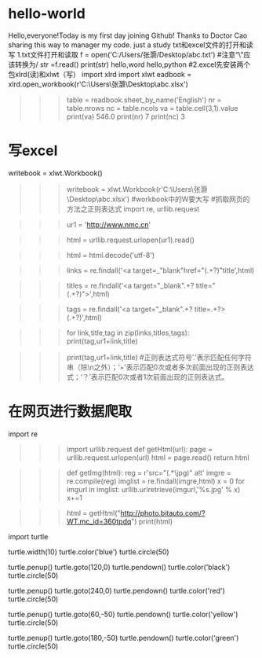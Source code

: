 # hello-world
Hello,everyone!Today is my first day joining Github!
Thanks to Doctor Cao sharing this way to manager my code.
just a study 
 txt和excel文件的打开和读写
 1.txt文件打开和读取
 f = open('C:/Users/张灏/Desktop/abc.txt') #注意“\”应该转换为/
 str =f.read()
 print(str)
 hello,word
 hello,python
 #2.excel先安装两个包xlrd(读)和xlwt（写）
 import xlrd
 import xlwt
 eadbook = xlrd.open_workbook(r'C:\Users\张灏\Desktop\abc.xlsx')
>>> table = readbook.sheet_by_name('English')
>>> nr = table.nrows
>>> nc = table.ncols
>>> va = table.cell(3,1).value
>>> print(va)
546.0
>>> print(nr)
7
>>> print(nc)
3
# 写excel
writebook = xlwt.Workbook()
>>> writebook = xlwt.Workbook(r'C:\Users\张灏\Desktop\abc.xlsx') #workbook中的W要大写
#抓取网页的方法之正则表达式
>>> import re, urllib.request
			
>>> ur1 = 'http://www.nmc.cn'
			
>>> html = urllib.request.urlopen(ur1).read()
			
>>> html = html.decode('utf-8')
			
>>> links = re.findall('<a target=_"blank"href="(.+?)"title',html)
			
>>> titles = re.findall('<a target="_blank".+? title="(.+?)">',html)
			
>>> tags = re.findall('<a target="_blank".+? title=.+?>(.+?)</a>',html)
			
>>> for link,title,tag in zip(links,titles,tags):
			print(tag,ur1+link,title)

			
>>> print(tag,ur1+link,title)
#正则表达式符号’.’表示匹配任何字符串（除\n之外）；‘+’表示匹配0次或者多次前面出现的正则表达式；‘？’表示匹配0次或者1次前面出现的正则表达式。
# 在网页进行数据爬取
import re
>>> import urllib.request
>>> def getHtml(url):
	page = urllib.request.urlopen(url)
	html = page.read()
	return html

>>> def getImg(html):
	reg = r'src="(.*\jpg)" alt'
	imgre = re.compile(reg)
	imglist = re.findall(imgre,html)
	x = 0
	for imgurl in imglist:
		urllib.urlretrieve(imgurl,'%s.jpg' % x)
		x+=1

		
>>> html = getHtml("http://photo.bitauto.com/?WT.mc_id=360tpdq")
>>> print(html)

import turtle

turtle.width(10)
turtle.color('blue')
turtle.circle(50)

turtle.penup()
turtle.goto(120,0)
turtle.pendown()
turtle.color('black')
turtle.circle(50)

turtle.penup()
turtle.goto(240,0)
turtle.pendown()
turtle.color('red')
turtle.circle(50)

turtle.penup()
turtle.goto(60,-50)
turtle.pendown()
turtle.color('yellow')
turtle.circle(50)

turtle.penup()
turtle.goto(180,-50)
turtle.pendown()
turtle.color('green')
turtle.circle(50)

